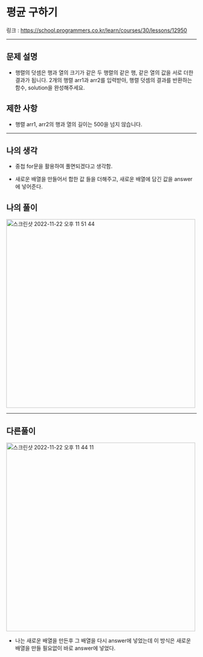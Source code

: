 # 평균 구하기

링크 : https://school.programmers.co.kr/learn/courses/30/lessons/12950

---

## 문제 설명

- 행렬의 덧셈은 행과 열의 크기가 같은 두 행렬의 같은 행, 같은 열의 값을 서로 더한 결과가 됩니다. 2개의 행렬 arr1과 arr2를 입력받아, 행렬 덧셈의 결과를 반환하는 함수, solution을 완성해주세요.

## 제한 사항

- 행렬 arr1, arr2의 행과 열의 길이는 500을 넘지 않습니다.

---

## 나의 생각

- 중첩 for문을 활용하여 풀면되겠다고 생각함.

- 새로운 배열을 만들어서 합한 값 들을 더해주고, 새로운 배열에 담긴 값을 answer에 넣어준다.

## 나의 풀이

<img width="500" alt="스크린샷 2022-11-22 오후 11 51 44" src="https://user-images.githubusercontent.com/94230809/203345076-3fef9f5e-7e3c-4cc3-88ef-6495c2b9e9ce.png">

---

## 다른풀이

<img width="500" alt="스크린샷 2022-11-22 오후 11 44 11" src="https://user-images.githubusercontent.com/94230809/203343286-4396739a-3f3e-4273-b2a7-903782751e66.png">

- 나는 새로운 배열을 만든후 그 배열을 다시 answer에 넣었는데 이 방식은 새로운 배열을 만들 필요없이 바로 answer에 넣었다.
